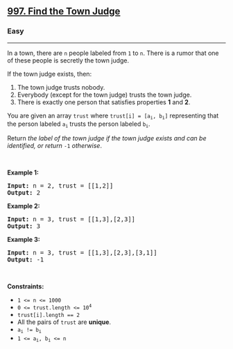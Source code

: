 <h2><a href="https://leetcode.com/problems/find-the-town-judge/">997. Find the Town Judge</a></h2><h3>Easy</h3><hr><div data-read-aloud-multi-block="true"><p>In a town, there are <code>n</code> people labeled from <code>1</code> to <code>n</code>. There is a rumor that one of these people is secretly the town judge.</p>

<p>If the town judge exists, then:</p>

<ol>
	<li>The town judge trusts nobody.</li>
	<li>Everybody (except for the town judge) trusts the town judge.</li>
	<li>There is exactly one person that satisfies properties <strong>1</strong> and <strong>2</strong>.</li>
</ol>

<p>You are given an array <code>trust</code> where <code>trust[i] = [a<sub>i</sub>, b<sub>i</sub>]</code> representing that the person labeled <code>a<sub>i</sub></code> trusts the person labeled <code>b<sub>i</sub></code>.</p>

<p>Return <em>the label of the town judge if the town judge exists and can be identified, or return </em><code>-1</code><em> otherwise</em>.</p>

<p>&nbsp;</p>
<p><strong class="example">Example 1:</strong></p>

<pre><strong>Input:</strong> n = 2, trust = [[1,2]]
<strong>Output:</strong> 2
</pre>

<p><strong class="example">Example 2:</strong></p>

<pre><strong>Input:</strong> n = 3, trust = [[1,3],[2,3]]
<strong>Output:</strong> 3
</pre>

<p><strong class="example">Example 3:</strong></p>

<pre><strong>Input:</strong> n = 3, trust = [[1,3],[2,3],[3,1]]
<strong>Output:</strong> -1
</pre>

<p>&nbsp;</p>
<p><strong>Constraints:</strong></p>

<ul>
	<li><code>1 &lt;= n &lt;= 1000</code></li>
	<li><code>0 &lt;= trust.length &lt;= 10<sup>4</sup></code></li>
	<li><code>trust[i].length == 2</code></li>
	<li>All the pairs of <code>trust</code> are <strong>unique</strong>.</li>
	<li><code>a<sub>i</sub> != b<sub>i</sub></code></li>
	<li><code>1 &lt;= a<sub>i</sub>, b<sub>i</sub> &lt;= n</code></li>
</ul>
</div>